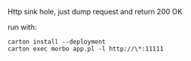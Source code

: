 Http sink hole, just dump request and return 200 OK

run with:

```
carton install --deployment
carton exec morbo app.pl -l http://\*:11111
```
